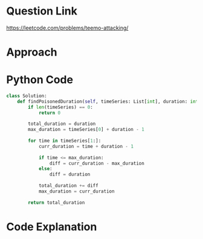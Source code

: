 # Question Link
https://leetcode.com/problems/teemo-attacking/

# Approach

# Python Code

```Python
class Solution:
    def findPoisonedDuration(self, timeSeries: List[int], duration: int) -> int:
        if len(timeSeries) == 0:
            return 0
        
        total_duration = duration
        max_duration = timeSeries[0] + duration - 1
        
        for time in timeSeries[1:]:
            curr_duration = time + duration - 1
            
            if time <= max_duration:
                diff = curr_duration - max_duration
            else:
                diff = duration
                
            total_duration += diff
            max_duration = curr_duration
        
        return total_duration
 ```

# Code Explanation
